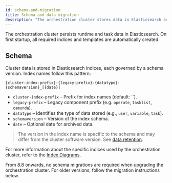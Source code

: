 ```yaml
---
id: schema-and-migration
title: Schema and data migration
description: "The orchestration cluster stores data in Elasticsearch and provides tools to manage schema and migrations."
---
```


The orchestration cluster persists runtime and task data in Elasticsearch. On first startup, all required indices and templates are automatically created.

## Schema

Cluster data is stored in Elasticsearch indices, each governed by a schema version. Index names follow this pattern:

```
{cluster-index-prefix}-{legacy-prefix}-{datatype}-{schemaversion}_[{date}]
```

- `cluster-index-prefix` – Prefix for index names (default: ``).
- `legacy-prefix` – Legacy component prefix (e.g. `operate`, `tasklist`, `camunda`).
- `datatype` – Identifies the type of data stored (e.g., `user`, `variable`, `task`).
- `schemaversion` – Version of the index schema.
- `date` – Optional date for archived data.

> The version in the index name is specific to the schema and may differ from the cluster software version. See [data retention](/self-managed/components/orchestration-cluster/core-settings/concepts/data-retention.md).

For more information about the specific indices used by the orchestration cluster, refer to the [Index Diagrams](/self-managed/components/orchestration-cluster/zeebe/exporters/camunda-exporter-indices.md).

From 8.8 onwards, no schema migrations are required when upgrading the orchestration cluster. For older versions, follow the migration instructions below.
